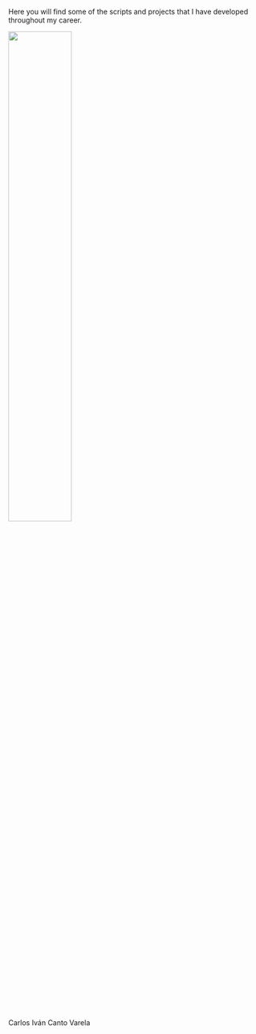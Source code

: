 Here you will find some of the scripts and projects that I have developed throughout my career.

<img src = "https://github.com/user-attachments/assets/16efb735-520e-4ddf-9dd5-15ca544935cd" width = 50% height = 50%>

Carlos Iván Canto Varela

#
